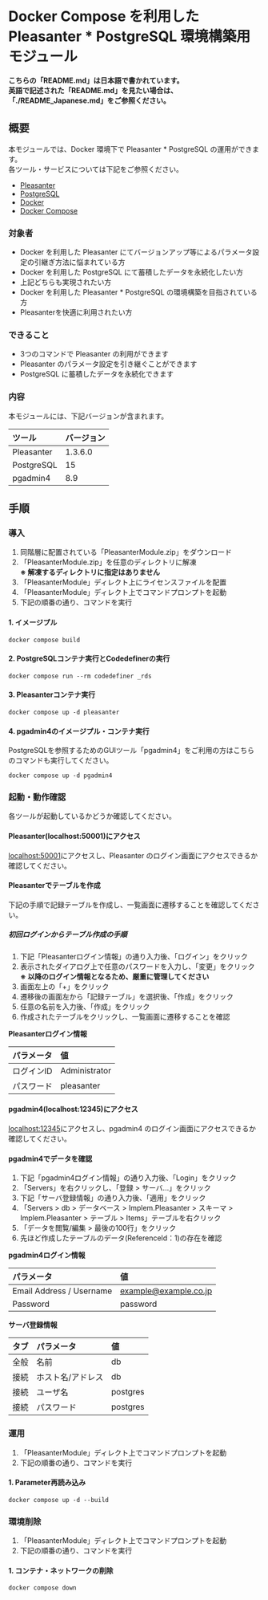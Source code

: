 # Docker Compose を利用した Pleasanter * PostgreSQL 環境構築用モジュール

**こちらの「README.md」は日本語で書かれています。**  
**英語で記述された「README.md」を見たい場合は、「./README_Japanese.md」をご参照ください。**  

## 概要

本モジュールでは、Docker 環境下で Pleasanter * PostgreSQL の運用ができます。  
各ツール・サービスについては下記をご参照ください。  

* [Pleasanter](https://pleasanter.org/purpose)  
* [PostgreSQL](https://www.postgresql.jp/document/)  
* [Docker](https://www.docker.com/)  
* [Docker Compose](https://github.com/docker/compose)  

### 対象者

* Docker を利用した Pleasanter にてバージョンアップ等によるパラメータ設定の引継ぎ方法に悩まれている方  
* Docker を利用した PostgreSQL にて蓄積したデータを永続化したい方  
* 上記どちらも実現されたい方  
* Docker を利用した Pleasanter * PostgreSQL の環境構築を目指されている方  
* Pleasanterを快適に利用されたい方  

### できること

* 3つのコマンドで Pleasanter の利用ができます  
* Pleasanter のパラメータ設定を引き継ぐことができます  
* PostgreSQL に蓄積したデータを永続化できます  

### 内容

本モジュールには、下記バージョンが含まれます。  

|ツール|バージョン|
|:----|:----|
|Pleasanter|1.3.6.0|
|PostgreSQL|15|
|pgadmin4|8.9|

## 手順

### 導入

1. 同階層に配置されている「PleasanterModule.zip」をダウンロード  
2. 「PleasanterModule.zip」を任意のディレクトリに解凍  
    **※ 解凍するディレクトリに指定はありません**  
3. 「PleasanterModule」ディレクト上にライセンスファイルを配置  
4. 「PleasanterModule」ディレクト上でコマンドプロンプトを起動  
5. 下記の順番の通り、コマンドを実行  

#### 1. イメージプル

```CMD
docker compose build
```

#### 2. PostgreSQLコンテナ実行とCodedefinerの実行

```CMD
docker compose run --rm codedefiner _rds
```

#### 3. Pleasanterコンテナ実行

```CMD
docker compose up -d pleasanter
```

#### 4. pgadmin4のイメージプル・コンテナ実行

PostgreSQLを参照するためのGUIツール「pgadmin4」をご利用の方はこちらのコマンドも実行してください。  

```CMD
docker compose up -d pgadmin4
```

### 起動・動作確認

各ツールが起動しているかどうか確認してください。  

#### Pleasanter(localhost:50001)にアクセス

[localhost:50001](http://localhost:50001/)にアクセスし、Pleasanter のログイン画面にアクセスできるか確認してください。  

#### Pleasanterでテーブルを作成

下記の手順で記録テーブルを作成し、一覧画面に遷移することを確認してください。  

##### 初回ログインからテーブル作成の手順

1. 下記「Pleasanterログイン情報」の通り入力後、「ログイン」をクリック  
2. 表示されたダイアログ上で任意のパスワードを入力し、「変更」をクリック  
    **※ 以降のログイン情報となるため、厳重に管理してください**  
3. 画面左上の「+」をクリック  
4. 遷移後の画面左から「記録テーブル」を選択後、「作成」をクリック  
5. 任意の名前を入力後、「作成」をクリック  
6. 作成されたテーブルをクリックし、一覧画面に遷移することを確認  

**Pleasanterログイン情報**  

|パラメータ|値|
|:----|:----|
|ログインID|Administrator|
|パスワード|pleasanter|

#### pgadmin4(localhost:12345)にアクセス

[localhost:12345](http://localhost:12345/)にアクセスし、pgadmin4 のログイン画面にアクセスできるか確認してください。  

#### pgadmin4でデータを確認

1. 下記「pgadmin4ログイン情報」の通り入力後、「Login」をクリック  
2. 「Servers」を右クリックし、「登録 > サーバ...」をクリック  
3. 下記「サーバ登録情報」の通り入力後、「適用」をクリック  
4. 「Servers > db > データベース > Implem.Pleasanter > スキーマ > Implem.Pleasanter > テーブル > Items」テーブルを右クリック  
5. 「データを閲覧/編集 > 最後の100行」をクリック  
6. 先ほど作成したテーブルのデータ(ReferenceId：1)の存在を確認  

**pgadmin4ログイン情報**  

|パラメータ|値|
|:----|:----|
|Email Address / Username|example@example.co.jp|
|Password|password|

**サーバ登録情報**  

|タブ|パラメータ|値|
|:----|:----|:----|
|全般|名前|db|
|接続|ホスト名/アドレス|db|
|接続|ユーザ名|postgres|
|接続|パスワード|postgres|

### 運用

1. 「PleasanterModule」ディレクト上でコマンドプロンプトを起動  
2. 下記の順番の通り、コマンドを実行  

#### 1. Parameter再読み込み

```CMD
docker compose up -d --build
```

### 環境削除

1. 「PleasanterModule」ディレクト上でコマンドプロンプトを起動  
2. 下記の順番の通り、コマンドを実行  

#### 1. コンテナ・ネットワークの削除

```CMD
docker compose down
```
